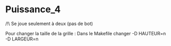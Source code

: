 # Puissance_4
/!\ Se joue seulement à deux (pas de bot)

Pour changer la taille de la grille :
  Dans le Makefile changer -D HAUTEUR=n -D LARGEUR=n
